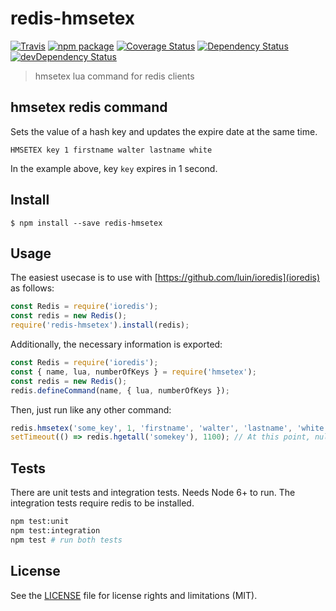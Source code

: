 # redis-hmsetex

[![Travis][build-badge]][build]
[![npm package][npm-badge]][npm]
[![Coverage Status][coveralls-badge]][coveralls]
[![Dependency Status][dependency-status-badge]][dependency-status]
[![devDependency Status][dev-dependency-status-badge]][dev-dependency-status]

> hmsetex lua command for redis clients

## hmsetex redis command

Sets the value of a hash key and updates the expire date at the same time.

```
HMSETEX key 1 firstname walter lastname white
```

In the example above, key `key` expires in 1 second.

## Install

```
$ npm install --save redis-hmsetex
```

## Usage

The easiest usecase is to use with [https://github.com/luin/ioredis](ioredis) as follows:

```js
const Redis = require('ioredis');
const redis = new Redis();
require('redis-hmsetex').install(redis);
```

Additionally, the necessary information is exported:

```js
const Redis = require('ioredis');
const { name, lua, numberOfKeys } = require('hmsetex');
const redis = new Redis();
redis.defineCommand(name, { lua, numberOfKeys });
```

Then, just run like any other command:

```js
redis.hmsetex('some_key', 1, 'firstname', 'walter', 'lastname', 'white');
setTimeout(() => redis.hgetall('somekey'), 1100); // At this point, null is returned
```

## Tests

There are unit tests and integration tests. Needs Node 6+ to run. The integration tests require redis to be installed.

```bash
npm test:unit
npm test:integration
npm test # run both tests
```

## License

See the [LICENSE](LICENSE.md) file for license rights and limitations (MIT).

[build-badge]: https://img.shields.io/travis/perrin4869/redis-hmsetex/master.svg?style=flat-square
[build]: https://travis-ci.org/perrin4869/redis-hmsetex

[npm-badge]: https://img.shields.io/npm/v/redis-hmsetex.svg?style=flat-square
[npm]: https://www.npmjs.org/package/redis-hmsetex

[coveralls-badge]: https://img.shields.io/coveralls/perrin4869/redis-hmsetex/master.svg?style=flat-square
[coveralls]: https://coveralls.io/r/perrin4869/redis-hmsetex

[dependency-status-badge]: https://david-dm.org/perrin4869/redis-hmsetex.svg?style=flat-square
[dependency-status]: https://david-dm.org/perrin4869/redis-hmsetex

[dev-dependency-status-badge]: https://david-dm.org/perrin4869/redis-hmsetex/dev-status.svg?style=flat-square
[dev-dependency-status]: https://david-dm.org/perrin4869/redis-hmsetex#info=devDependencies
